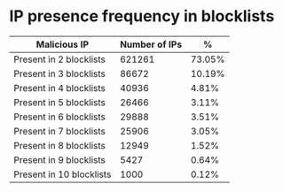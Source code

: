# IP presence frequency in blocklists
| Malicious IP | Number of IPs | % |
|----|----|----|
| Present in 2 blocklists | 621261 | 73.05% |
| Present in 3 blocklists | 86672 | 10.19% |
| Present in 4 blocklists | 40936 | 4.81% |
| Present in 5 blocklists | 26466 | 3.11% |
| Present in 6 blocklists | 29888 | 3.51% |
| Present in 7 blocklists | 25906 | 3.05% |
| Present in 8 blocklists | 12949 | 1.52% |
| Present in 9 blocklists | 5427 | 0.64% |
| Present in 10 blocklists | 1000 | 0.12% |
